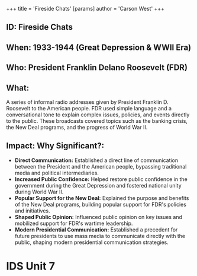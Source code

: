 +++
 title = 'Fireside Chats'
[params]
	author = 'Carson West'
+++
## ID: Fireside Chats

## When: 1933-1944 (Great Depression & WWII Era)

## Who: President Franklin Delano Roosevelt (FDR)

## What: 
A series of informal radio addresses given by President Franklin D. Roosevelt to the American people. FDR used simple language and a conversational tone to explain complex issues, policies, and events directly to the public. These broadcasts covered topics such as the banking crisis, the New Deal programs, and the progress of World War II.

## Impact: Why Significant?: 
* **Direct Communication:**  Established a direct line of communication between the President and the American people, bypassing traditional media and political intermediaries.
* **Increased Public Confidence:**  Helped restore public confidence in the government during the Great Depression and fostered national unity during World War II.
* **Popular Support for the New Deal:**  Explained the purpose and benefits of the New Deal programs, building popular support for FDR's policies and initiatives.
* **Shaped Public Opinion:**  Influenced public opinion on key issues and mobilized support for FDR's wartime leadership.
* **Modern Presidential Communication:** Established a precedent for future presidents to use mass media to communicate directly with the public, shaping modern presidential communication strategies.

# IDS Unit 7